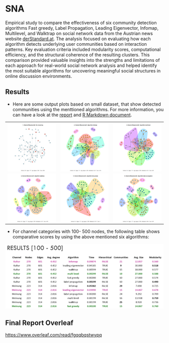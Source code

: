 # SNA
Empirical study to compare the effectiveness of six community detection algorithms Fast greedy, Label Propagation, Leading Eigenvector, Infomap, Multilevel, and Walktrap on social network data from the Austrian news website [derStandard.at](https://www.derstandard.at/). The analysis focused on evaluating how each algorithm detects underlying user communities based on interaction patterns. Key evaluation criteria included modularity scores, computational efficiency, and the structural coherence of the resulting clusters. This comparison provided valuable insights into the strengths and limitations of each approach for real-world social network analysis and helped identify the most suitable algorithms for uncovering meaningful social structures in online discussion environments.

## Results
* Here are some output plots based on small dataset, that show detected communities using the menttioned algorithms. For more information, you can have a look at the [report](https://www.overleaf.com/read/fgqqbqstwypq) and [R Markdown document](doc/Community-Detection_smal_dataset.md).


<table>
<tr> <td>
<img src="doc/Community-Detection_smal_dataset_files/figure-gfm/unnamed-chunk-10-1.png" alt=“Binary”>
</td>
<td> <img src="doc/Community-Detection_smal_dataset_files/figure-gfm/unnamed-chunk-10-2.png" alt="Binary "> </td>
 <td> <img src="doc/Community-Detection_smal_dataset_files/figure-gfm/unnamed-chunk-10-3.png" alt="Binary "> </td>
</tr>
 <tr> <td>
<img src="doc/Community-Detection_smal_dataset_files/figure-gfm/unnamed-chunk-10-4.png" alt=“Binary”>
</td>
<td> <img src="doc/Community-Detection_smal_dataset_files/figure-gfm/unnamed-chunk-10-5.png" alt="Binary "> </td>
 <td> <img src="doc/Community-Detection_smal_dataset_files/figure-gfm/unnamed-chunk-10-6.png" alt="Binary "> </td>
</tr>
</table>

* For channel categories with 100- 500 nodes, the following table shows comparative scores by using the above mentioned six algorithms:


<img src="fig/results_100-500.png" alt="Binary "> 

## Final Report Overleaf

https://www.overleaf.com/read/fgqqbqstwypq
